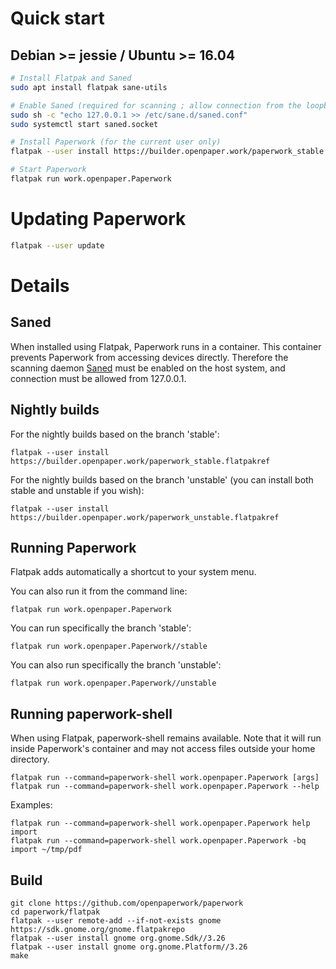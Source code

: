 # Quick start

## Debian >= jessie / Ubuntu >= 16.04

```sh
# Install Flatpak and Saned
sudo apt install flatpak sane-utils

# Enable Saned (required for scanning ; allow connection from the loopback only)
sudo sh -c "echo 127.0.0.1 >> /etc/sane.d/saned.conf"
sudo systemctl start saned.socket

# Install Paperwork (for the current user only)
flatpak --user install https://builder.openpaper.work/paperwork_stable.flatpakref

# Start Paperwork
flatpak run work.openpaper.Paperwork
```

# Updating Paperwork

```sh
flatpak --user update
```

# Details

## Saned

When installed using Flatpak, Paperwork runs in a container. This container prevents
Paperwork from accessing devices directly. Therefore the scanning daemon
[Saned](https://linux.die.net/man/1/saned) must be enabled on the host system,
and connection must be allowed from 127.0.0.1.

## Nightly builds

For the nightly builds based on the branch 'stable':

```shell
flatpak --user install https://builder.openpaper.work/paperwork_stable.flatpakref
```

For the nightly builds based on the branch 'unstable' (you can install both stable
and unstable if you wish):

```shell
flatpak --user install https://builder.openpaper.work/paperwork_unstable.flatpakref
```

## Running Paperwork

Flatpak adds automatically a shortcut to your system menu.

You can also run it from the command line:

```shell
flatpak run work.openpaper.Paperwork
```

You can run specifically the branch 'stable':

```shell
flatpak run work.openpaper.Paperwork//stable
```

You can also run specifically the branch 'unstable':

```shell
flatpak run work.openpaper.Paperwork//unstable
```

## Running paperwork-shell

When using Flatpak, paperwork-shell remains available. Note that it will run
inside Paperwork's container and may not access files outside your home
directory.

```shell
flatpak run --command=paperwork-shell work.openpaper.Paperwork [args]
flatpak run --command=paperwork-shell work.openpaper.Paperwork --help
```

Examples:

```shell
flatpak run --command=paperwork-shell work.openpaper.Paperwork help import
flatpak run --command=paperwork-shell work.openpaper.Paperwork -bq import ~/tmp/pdf
```


## Build

```shell
git clone https://github.com/openpaperwork/paperwork
cd paperwork/flatpak
flatpak --user remote-add --if-not-exists gnome https://sdk.gnome.org/gnome.flatpakrepo
flatpak --user install gnome org.gnome.Sdk//3.26
flatpak --user install gnome org.gnome.Platform//3.26
make
```
